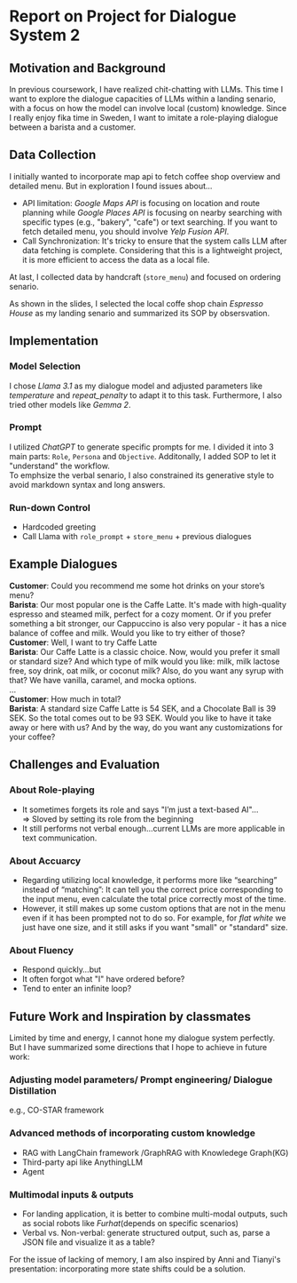 # Report on Project for Dialogue System 2
## Motivation and Background
In previous coursework, I have realized chit-chatting with LLMs. This time I want to explore the dialogue capacities of LLMs within a landing senario, with a focus on how the model can involve local (custom) knowledge. Since I really enjoy fika time in Sweden, I want to imitate a role-playing dialogue between a barista and a customer.


## Data Collection  
I initially wanted to incorporate map api to fetch coffee shop overview and detailed menu. But in exploration I found issues about...
 - API limitation: *Google Maps API* is focusing on location and route planning while *Google Places API* is focusing on nearby searching with specific types (e.g., "bakery", "cafe") or text searching. If you want to fetch detailed menu, you should involve *Yelp Fusion API*.
 - Call Synchronization: It's tricky to ensure that the system calls LLM after data fetching is complete. Considering that this is a lightweight project, it is more efficient to access the data as a local file.  
 
 At last, I collected data by handcraft (`store_menu`) and focused on ordering senario.

As shown in the slides, I selected the local coffe shop chain *Espresso House* as my landing senario and summarized its SOP by obsersvation. 


## Implementation
### Model Selection
I chose *Llama 3.1* as my dialogue model and adjusted parameters like *temperature* and *repeat_penalty* to adapt it to this task. Furthermore, I also tried other models like *Gemma 2*.

### Prompt
I utilized *ChatGPT* to generate specific prompts for me. I divided it into 3 main parts: `Role`, `Persona` and `Objective`. Additonally, I added SOP to let it "understand" the workflow.  
To emphsize the verbal senario, I also constrained its generative style to avoid markdown syntax and long answers.

### Run-down Control
- Hardcoded greeting
- Call Llama with `role_prompt` + `store_menu` + previous dialogues


## Example Dialogues
**Customer**: Could you recommend me some hot drinks on your store’s menu?  
**Barista**: Our most popular one is the Caffe Latte. It's made with high-quality espresso and steamed milk, perfect for a cozy moment. Or if you prefer something a bit stronger, our Cappuccino is also very popular - it has a nice balance of coffee and milk. Would you like to try either of those?  
**Customer**: Well, I want to try Caffe Latte   
**Barista**: Our Caffe Latte is a classic choice. Now, would you prefer it small or standard size? And which type of milk would you like: milk, milk lactose free, soy drink, oat milk, or coconut milk? Also, do you want any syrup with that? We have vanilla, caramel, and mocka options.  
…  
**Customer**: How much in total?  
**Barista**: A standard size Caffe Latte is 54 SEK, and a Chocolate Ball is 39 SEK. So the total comes out to be 93 SEK. Would you like to have it take away or here with us? And by the way, do you want any customizations for your coffee?  


## Challenges and Evaluation
### About Role-playing
- It sometimes forgets its role and says "I’m just a text-based AI"…   
=> Sloved by setting its role from the beginning
- It still performs not verbal enough...current LLMs are more applicable in text communication.

### About Accuarcy
- Regarding utilizing local knowledge, it performs more like “searching” instead of “matching”: It can tell you the correct price corresponding to the input menu, even calculate the total price correctly most of the time.  
- However, it still makes up some custom options that are not in the menu even if it has been prompted not to do so. For example, for *flat white* we just have one size, and it still asks if you want "small" or "standard" size.

### About Fluency
- Respond quickly…but
- It often forgot what "I" have ordered before?
- Tend to enter an infinite loop?

## Future Work and Inspiration by classmates
Limited by time and energy, I cannot hone my dialogue system perfectly. But I have summarized some directions that I hope to achieve in future work:

### Adjusting model parameters/ Prompt engineering/ Dialogue Distillation
e.g., CO-STAR framework

### Advanced methods of incorporating custom knowledge
- RAG with LangChain framework /GraphRAG with Knowledege Graph(KG)
- Third-party api like AnythingLLM
- Agent

### Multimodal inputs & outputs
- For landing application, it is better to combine multi-modal outputs, such as social robots like *Furhat*(depends on specific scenarios)
- Verbal vs. Non-verbal: generate structured output, such as, parse a JSON file and visualize it as a table?  

For the issue of lacking of memory, I am also inspired by Anni and Tianyi's presentation: incorporating more state shifts could be a solution.